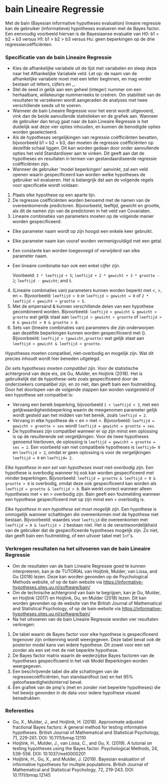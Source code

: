 bain Lineaire Regressie
==========================

Met de bain (Bayesian informative hypotheses evaluation) lineaire regressie kan de gebruiker (informatieve) hypotheses evalueren met de Bayes factor. Een eenvoudig voorbeeld hiervan is de Bayesiaanse evaluatie van H0: b1 = b2 = b3 versus H1: b1 > b2 > b3 versus Hu: geen beperkingen op de drie regressiecoëfficiënten.

### Specificatie van de bain Lineaire Regressie

- Kies de afhankelijke variabele uit de lijst met variabelen en sleep deze naar het Afhankelijke Variabele veld. Let op: de naam van de afhankelijke variabele moet met een letter beginnen, en mag verder bestaan uit letters, cijfers en _. 
- Stel de seed in gelijk aan een geheel (integer) nummer om een herhaalbare, willekeurige nummerreeks te creëren. Om stabiliteit van de resultaten te verzekeren wordt aangeraden de analyses met twee verschillende seeds uit te voeren.
- Wanneer de bain Lineaire Regressie voor het eerst wordt uitgevoerd, vink dan de beide aanvullende statistieken en de grafiek aan. Wanneer de gebruiker dan terug gaat naar de bain Lineaire Regressie is het duidelijk wat deze vier opties inhouden, en kunnen de benodigde opties worden geselecteerd. 
- Als de hypotheses vergelijkingen van regressie coëfficiënten bevatten, bijvoorbeeld b1 = b2 = b3, dan moeten de regressie coëfficiënten op dezelfde schaal liggen. Dit kan worden gedaan door onder aanvullende opties het veld Standardiseer aan te vinken. Dit geeft aan dat de hypotheses en resultaten in termen van gestandaardiseerde regressie coëfficiënten zijn. 
- Wanneer de gebruiker 'model beperkingen' aanvinkt, zal een veld openen waarin gespecificeerd kan worden welke hypotheses de gebruiker wil evalueren. Het is belangrijk dat aan de volgende regels voor specificatie wordt voldaan:

1. Plaats elke hypothese op een aparte lijn.
2. De regressie coëfficiënten worden benoemd met de namen van de overeenkomende predictoren. Bijvoorbeeld, leeftijd, gewicht en grootte, als dit de namen zijn van de predictoren in het veld van Covariaten.
3. Lineaire combinaties van parameters moeten op de volgende manier worden gespecificeerd:
- Elke parameter naam wordt op zijn hoogst een enkele keer gebruikt. 
- Elke parameter naam kan vooraf worden vermenigvuldigd met een getal. 
- Een constante kan worden toegevoegd of verwijderd van elke parameter naam. 
- Een lineaire combinatie kan ook een enkel cijfer zijn. 

     Voorbeeld: `3 * leeftijd + 5`; `leeftijd + 2 * gewicht + 3 * grootte - 2`; `leeftijd - gewicht`; and `5`.
	 
4. (Lineaire combinaties van) parameters kunnen worden beperkt met <, >, en =. Bijvoorbeeld: `leeftijd > 0` or `leeftijd > gewicht = 0` of `2 * leeftijd < gewicht + grootte > 5`.
5. Met de ampersand & kunnen verschillende delen van een hypothese gecombineerd worden. Bijvoorbeeld: `leeftijd > gewicht & gewicht > grootte` wat gelijk staat aan `leeftijd > gewicht > grootte` of `leeftijd > 0 & gewicht > 0 & grootte > 0`.
6. Sets van (lineaire combinaties van) parameters die zijn onderworpen aan dezelfde beperkingen kunnen worden gespecificeerd met (). Bijvoorbeeld: `leeftijd > (gewicht,grootte)` wat gelijk staat aan `leeftijd > gewicht & leeftijd > grootte`.

Hypotheses moeten compatibel, niet-overbodig en mogelijk zijn. Wat dit precies inhoudt wordt hier beneden uitgelegd. 

*De sets hypotheses moeten compatibel zijn*. Voor de statistische achtergrond van deze eis, zie Gu, Mulder, en Hoijtink (2018). Het is gebruikelijk dat de hypothese-sets zoals gespecificeerd door de onderzoekers compatibel zijn, en zo niet, dan geeft bain een foutmelding. Door het doorlopen van de volgende stappen kan worden vastgesteld of een hypothese set compatibel is:

- Vervang een bereik beperking, bijvoorbeeld `1 < leeftijd < 3`, met een gelijkwaardigheidsbeperking waarin de meegenomen parameter gelijk wordt gesteld aan het midden van het bereik, zoals `leeftijd = 2`. 
- Vervang in elke hypothese de < en > met =. Bijvoorbeeld: `leeftijd = gewicht > grootte > ses` wordt `leeftijd = gewicht = grootte = ses`.
- De hypotheses zijn compatibel wanneer er op zijn minst een oplossing is op de resulterende set vergelijkingen. Voor de twee hypotheses genoemd hierboven, de oplossing is `leeftijd = gewicht = grootte = ses = 2`. Een voorbeeld van niet compatibele hypotheses is `leeftijd= 0` en `leeftijd > 2`, omdat er geen oplossing is voor de vergelijkingen `leeftijd = 0` en `leeftijd= 2`.

*Elke hypothese in een set van hypotheses moet niet-overbodig zijn.* Een hypothese is overbodig wanneer hij ook kan worden gespecificeerd met minder beperkingen. Bijvoorbeeld: `leeftijd = grootte & leeftijd > 0 & grootte > 0` is overbodig, omdat deze ook gespecificeerd kan worden als `leeftijd = grootte & leeftijd > 0`. Bain werkt correct wanneer alleen hypotheses met < en > overbodig zijn. Bain geeft een foutmelding wanneer een hypothese gespecificeerd met op zijn minst een = overbodig is. 

*Elke hypothese in een hypothese set moet mogelijk zijn.* Een hypothese is onmogelijk wanneer schattingen die overeenkomen met de hypothese niet bestaan. Bijvoorbeeld: waardes voor `leeftijd` die overeenkomen met `leeftijd = 0 & leeftijd > 2` bestaan niet. Het is de verantwoordelijkheid van de gebruiker dat de gespecificeerde hypotheses mogelijk zijn. Zo niet, dan geeft bain een foutmelding, of een uitvoer tabel met `Inf`'s. 

### Verkregen resultaten na het uitvoeren van de bain Lineaire Regressie

- Om de resultaten van de bain Lineaire Regressie goed te kunnen interpreteren, kan je de TUTORIAL van Hoijtink, Mulder, van Lissa, and Gu (2018) lezen. Deze kan worden gevonden op de Psychological Methods website, of op de bain website via https://informative-hypotheses.sites.uu.nl/software/bain/
- Om de technische achtergrond van bain te begrijpen, kan je Gu, Mulder, en Hoijtink (2017) en Hoijtink, Gu, en Mulder (2018) lezen. Dit kan worden gevonden op de website van the British Journal of Mathematical and Statistical Psychology, of op de bain website via https://informative-hypotheses.sites.uu.nl/software/bain/
- Na het uitvoeren van de bain Lineaire Regressie worden vier resultaten verkregen:

1. De tabel waarin de Bayes factor voor elke hypothese is gespecificeerd tegenover zijn ontkenning wordt weergegeven. Deze tabel bevat ook de posterior model kans van iedere hypothese. Dit zowel voor een set zonder als een set met de niet beperkte hypothese. 
2. De Bayes factor matrix waarin de wederzijdse Bayes factoren van de hypotheses gespecificeerd in het vak Model Beperkingen worden weergegeven. 
3. Een beschrijvende tabel die alle schattingen van de regressiecoëfficiënten, hun standaardfout (se) en het 95% geloofwaardigheidsinterval bevat. 
4. Een grafiek van de pmp's (met en zonder niet beperkte hypotheses) die het bewijs gevonden in de data voor iedere hypothese visueel benadrukken. 

### Referenties

- Gu, X., Mulder, J., and Hoijtink, H. (2018). Approximate adjusted fractional Bayes factors: A general method for testing informative hypotheses. British Journal of Mathematical and Statistical Psychology, 71, 229-261. DOI: 10.1111/bmsp.12110
- Hoijtink, H., Mulder, J., van Lissa, C., and Gu, X. (2019). A tutorial on testing hypotheses using the Bayes factor. Psychological Methods, 24, 539-556. DOI: 10.1037/met0000201 
- Hoijtink, H., Gu, X., and Mulder, J. (2019). Bayesian evaluation of informative hypotheses for multiple populations. British Journal of Mathematical and Statistical Psychology, 72, 219-243. DOI: 10.1111/bmsp.12145